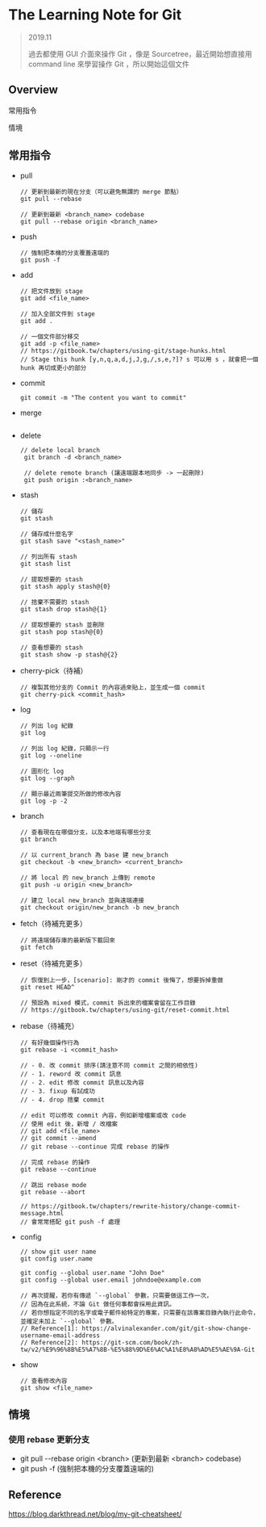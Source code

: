 # The Learning Note for Git

> 2019.11
>
> 過去都使用 GUI 介面來操作 Git ，像是 Sourcetree，最近開始想直接用 command line 來學習操作 Git ，所以開始這個文件



## Overview

常用指令

情境



## 常用指令

- pull

  ```
  // 更新到最新的現在分支（可以避免無謂的 merge 節點）
  git pull --rebase
  
  // 更新到最新 <branch_name> codebase
  git pull --rebase origin <branch_name>
  ```


- push

  ```
  // 強制把本機的分支覆蓋遠端的
  git push -f
  ```
  
  
  
- add

  ```
  // 把文件放到 stage
  git add <file_name>
  
  // 加入全部文件到 stage
  git add .
  
  // 一個文件部分移交
  git add -p <file_name>
  // https://gitbook.tw/chapters/using-git/stage-hunks.html
  // Stage this hunk [y,n,q,a,d,j,J,g,/,s,e,?]? s 可以用 s ，就會把一個 hunk 再切成更小的部分
  ```

  

- commit

  ```
  git commit -m "The content you want to commit"
  ```

  

- merge

  ```
  
  ```

  

- delete

  ```
  // delete local branch
   git branch -d <branch_name>
   
   // delete remote branch (讓遠端跟本地同步 -> 一起刪除)
   git push origin :<branch_name>
  ```

  

- stash

  ```
  // 儲存
  git stash
  
  // 儲存成什麼名字
  git stash save "<stash_name>"
  
  // 列出所有 stash
  git stash list
  
  // 提取想要的 stash
  git stash apply stash@{0}
  
  // 捨棄不需要的 stash
  git stash drop stash@{1}
  
  // 提取想要的 stash 並刪除
  git stash pop stash@{0}
  
  // 查看想要的 stash
  git stash show -p stash@{2}
  ```



- cherry-pick（待補）

  ```
  // 複製其他分支的 Commit 的內容過來貼上，並生成一個 commit
  git cherry-pick <commit_hash>
  ```



- log

  ```
  // 列出 log 紀錄
  git log
  
  // 列出 log 紀錄，只顯示一行
  git log --oneline
  
  // 圖形化 log
  git log --graph
  
  // 顯示最近兩筆提交所做的修改內容
  git log -p -2
  ```



- branch

  ```
  // 查看現在在哪個分支，以及本地端有哪些分支
  git branch
  
  // 以 current_branch 為 base 建 new_branch
  git checkout -b <new_branch> <current_branch>
  
  // 將 local 的 new_branch 上傳到 remote
  git push -u origin <new_branch>
  
  // 建立 local new_branch 並與遠端連接
  git checkout origin/new_branch -b new_branch
  ```



- fetch（待補充更多）

  ```
  // 將遠端儲存庫的最新版下載回來
  git fetch
  ```



- reset（待補充更多）

  ```
  // 恢復到上一步，[scenario]: 剛才的 commit 後悔了，想要拆掉重做
  git reset HEAD^
  
  // 預設為 mixed 模式，commit 拆出來的檔案會留在工作目錄
  // https://gitbook.tw/chapters/using-git/reset-commit.html
  ```



- rebase（待補充）  

  ```
  // 有好幾個操作行為
  git rebase -i <commit_hash>
  
  // - 0. 改 commit 排序(請注意不同 commit 之間的相依性)
  // - 1. reword 改 commit 訊息
  // - 2. edit 修改 commit 訊息以及內容
  // - 3. fixup 有試成功
  // - 4. drop 捨棄 commit
  
  // edit 可以修改 commit 內容，例如新增檔案或改 code
  // 使用 edit 後，新增 / 改檔案
  // git add <file_name>
  // git commit --amend
  // git rebase --continue 完成 rebase 的操作
  
  // 完成 rebase 的操作
  git rebase --continue
  
  // 跳出 rebase mode
  git rebase --abort
  
  // https://gitbook.tw/chapters/rewrite-history/change-commit-message.html
  // 會常常搭配 git push -f 處理
  ```



- config

  ```
  // show git user name
  git config user.name
  
  git config --global user.name "John Doe"
  git config --global user.email johndoe@example.com
  
  // 再次提醒，若你有傳遞 `--global` 參數，只需要做這工作一次，
  // 因為在此系統，不論 Git 做任何事都會採用此資訊。
  // 若你想指定不同的名字或電子郵件給特定的專案，只需要在該專案目錄內執行此命令，並確定未加上 `--global` 參數。 
  // Reference[1]: https://alvinalexander.com/git/git-show-change-username-email-address
  // Reference[2]: https://git-scm.com/book/zh-tw/v2/%E9%96%8B%E5%A7%8B-%E5%88%9D%E6%AC%A1%E8%A8%AD%E5%AE%9A-Git
  ```




- show

  ```
  // 查看修改內容
  git show <file_name>
  ```

  

## 情境

### 使用 rebase 更新分支

- git pull --rebase origin \<branch> (更新到最新 \<branch> codebase)
- git push -f (強制把本機的分支覆蓋遠端的)





 ## Reference

https://blog.darkthread.net/blog/my-git-cheatsheet/

